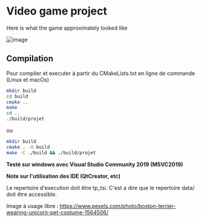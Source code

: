 # Video game project

Here is what the game approximately looked like

![image](https://user-images.githubusercontent.com/69010419/152876363-281ab444-185a-4cb2-828e-a3fe9c731173.png)


## Compilation

Pour compiler et executer à partir du CMakeLists.txt en ligne de commande (Linux et macOs)

```sh
mkdir build
cd build
cmake ..
make
cd ..
./build/projet
```

ou 

```sh
mkdir build
cmake . -B build
make -C ./build && ./build/projet
```

**Testé sur windows avec Visual Studio Community 2019 (MSVC2019)**

**Note sur l'utilisation des IDE (QtCreator, etc)**

Le repertoire d'execution doit être tp_tsi.
C'est a dire que le repertoire data/ doit être accessible.         

Image à usage libre : https://www.pexels.com/photo/boston-terrier-wearing-unicorn-pet-costume-1564506/

